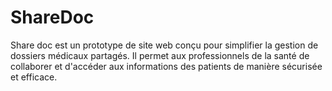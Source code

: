 # ShareDoc
Share doc est un prototype de site web conçu pour simplifier la gestion de dossiers médicaux partagés. Il permet aux professionnels de la santé de collaborer et d'accéder aux informations des patients de manière sécurisée et efficace.
